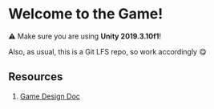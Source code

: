 # Welcome to the Game!

:warning: Make sure you are using **Unity 2019.3.10f1**!

Also, as usual, this is a Git LFS repo, so work accordingly :yum:

## Resources

1. [Game Design Doc](https://docs.google.com/document/d/1Q3iiHABOMn4NFVqlSB6WfR-kzzEezY1wYCtyGqfjaZM/edit)
